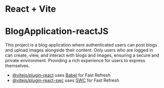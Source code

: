 # React + Vite

# BlogApplication-reactJS
This project is a blog application where authenticated users can post blogs and upload images alongside their content. Only users who are logged in can create, view, and interact with blogs and images, ensuring a secure and private environment. Providing a rich experience for users to express themselves. 

- [@vitejs/plugin-react](https://github.com/vitejs/vite-plugin-react/blob/main/packages/plugin-react/README.md) uses [Babel](https://babeljs.io/) for Fast Refresh
- [@vitejs/plugin-react-swc](https://github.com/vitejs/vite-plugin-react-swc) uses [SWC](https://swc.rs/) for Fast Refresh
